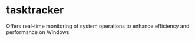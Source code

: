 # tasktracker
 Offers real-time monitoring of system operations to enhance efficiency and performance on Windows
